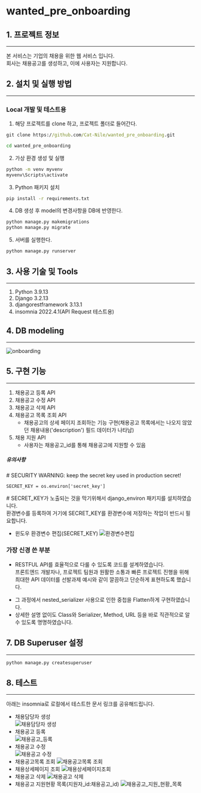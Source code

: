# wanted_pre_onboarding

## 1. 프로젝트 정보
---
본 서비스는 기업의 채용을 위한 웹 서비스 입니다.  
회사는 채용공고를 생성하고, 이에 사용자는 지원합니다.


## 2. 설치 및 실행 방법
---
### Local 개발 및 테스트용
1. 해당 프로젝트를 clone 하고, 프로젝트 폴더로 들어간다.
```cmd
git clone https://github.com/Cat-Nile/wanted_pre_onboarding.git
```
```cmd
cd wanted_pre_onboarding
```

2. 가상 환경 생성 및 실행
```cmd
python -m venv myvenv
myvenv\Scripts\activate
```
3. Python 패키지 설치
```cmd
pip install -r requirements.txt
```
4. DB 생성 후 model의 변경사항을 DB에 반영한다.
```cmd
python manage.py makemigrations
python manage.py migrate
```
5. 서버를 실행한다.
```cmd
python manage.py runserver
```    


## 3. 사용 기술 및 Tools
---
1. Python 3.9.13
2. Django 3.2.13
3. djangorestframework 3.13.1
4. insomnia 2022.4.1(API Request 테스트용)


## 4. DB modeling
---
![onboarding](https://user-images.githubusercontent.com/107024591/174970823-8c18ac84-d7fb-4caa-a475-6e3ca4f491bb.jpg)


## 5. 구현 기능
---
1. 채용공고 등록 API
2. 채용공고 수정 API
3. 채용공고 삭제 API
4. 채용공고 목록 조회 API
	- 채용공고의 상세 페이지 조회하는 기능 구현(채용공고 목록에서는 나오지 않았던 채용내용('description') 필드 데이터가 나타남)
5. 채용 지원 API
	- 사용자는 채용공고_id를 통해 채용공고에 지원할 수 있음

##### 유의사항
\# SECURITY WARNING: keep the secret key used in production secret!
```
SECRET_KEY = os.environ['secret_key']
```
\# SECRET_KEY가 노출되는 것을 막기위해서 django_environ 패키지를 설치하였습니다.  
환경변수를 등록하여 거기에 SECRET_KEY를 환경변수에 저장하는 작업이 반드시 필요합니다.   
+ 윈도우 환경변수 편집(SECRET_KEY)
![환경변수편집](https://user-images.githubusercontent.com/107024591/174992105-c4d77385-bf7b-43d3-9845-e7540ad56d11.jpg)
                         
### 가장 신경 쓴 부분
+ RESTFUL API를 효율적으로 다룰 수 있도록 코드를 설계하였습니다.   
프론트엔드 개발자나, 프로젝트 팀원과 원활한 소통과 빠른 프로젝트 진행을 위해 최대한 API 데이터를 선발과제 예시와 같이 깔끔하고 단순하게 표현하도록 했습니다.  
 - 그 과정에서 nested_serializer 사용으로 인한 중첩을 Flatten하게 구현하였습니다.
 - 상세한 설명 없이도 Class와 Serializer, Method, URL 등을 바로 직관적으로 알 수 있도록 명명하였습니다.

## 7. DB Superuser 설정
---
```cmd
python manage.py createsuperuser
```


## 8. 테스트
---
아래는 insomnia로 로컬에서 테스트한 문서 링크를 공유해드립니다.
* 채용담당자 생성  
![채용담당자 생성](https://user-images.githubusercontent.com/107024591/174989926-22763a93-3033-43f7-8df9-6e9671806df5.jpg)
* 채용공고 등록  
![채용공고_등록](https://user-images.githubusercontent.com/107024591/174989980-5ae1f672-8328-43de-a4c7-896bc99c8fe4.png)
* 채용공고 수정  
![채용공고 수정](https://user-images.githubusercontent.com/107024591/174989970-b6f6c7f4-5965-4fec-b7ef-c170fd126b3f.jpg)
* 채용공고목록 조회
![채용공고목록 조회](https://user-images.githubusercontent.com/107024591/174990017-9d24b593-08a8-41f1-a00f-b878d206b3bf.jpg)
* 채용상세페이지 조회
![채용상세페이지조회](https://user-images.githubusercontent.com/107024591/174989956-370e8825-e758-4d03-ad98-6601582d62ae.jpg)
* 채용공고 삭제
![채용공고 삭제](https://user-images.githubusercontent.com/107024591/174989914-467be210-0a61-4fc3-b380-45c01f0b205a.jpg)
* 채용공고 지원현황 목록(지원자_id:채용공고_id)
![채용공고_지원_현황_목록](https://user-images.githubusercontent.com/107024591/174989995-c2c0b269-8b16-4c89-8273-64259966c583.jpg)
                                 
